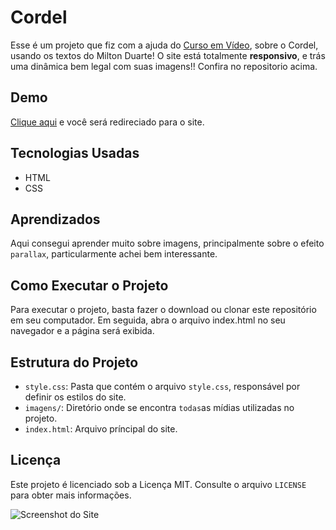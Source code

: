 # Cordel

Esse é um projeto que fiz com a ajuda do [Curso em Vídeo](https://www.youtube.com/c/CursoemV%C3%ADdeo), sobre o Cordel, usando os textos do Milton Duarte! O site está totalmente <strong>responsivo</strong>, e trás uma dinâmica bem legal com suas imagens!! Confira no repositorio acima.

## Demo

[Clique aqui](https://allan-carlos.github.io/Cordel/) e você será redireciado para o site.

## Tecnologias Usadas

- HTML
- CSS

## Aprendizados

Aqui consegui aprender muito sobre imagens, principalmente sobre o efeito `parallax`, particularmente achei bem interessante.

## Como Executar o Projeto

Para executar o projeto, basta fazer o download ou clonar este repositório em seu computador. Em seguida, abra o arquivo index.html no seu navegador e a página será exibida.

## Estrutura do Projeto

- `style.css`: Pasta que contém o arquivo `style.css`, responsável por definir os estilos do site.
- `imagens/`: Diretório onde se encontra `todas`as mídias utilizadas no projeto.
- `index.html`: Arquivo príncipal do site.

## Licença

Este projeto é licenciado sob a Licença MIT. Consulte o arquivo `LICENSE` para obter mais informações.

![Screenshot do Site](https://imgur.com/gFEcrwW.png)
